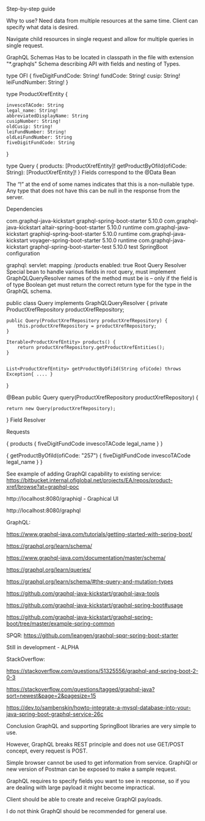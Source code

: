 Step-by-step guide

Why to use? 
Need data from multiple resources at the same time.
Client can specify what data is desired.

Navigate child resources in single request and allow for multiple queries in single request.

GraphQL Schemas
Has to be located in classpath in the file with extension "*.graphqls"
Schema describing API with fields and nesting of Types.

type OFI {
    fiveDigitFundCode: String!
    fundCode: String!
    cusip: String!
    leiFundNumber: String!
}
 
type ProductXrefEntity {
 
    invescoTACode: String
    legal_name: String!
    abbreviatedDisplayName: String
    cusipNumber: String!
    oldCusip: String!
    leiFundNumber: String!
    oldLeiFundNumber: String
    fiveDigitFundCode: String
}
 
type Query {
    products: [ProductXrefEntity]!
    getProductByOfiId(ofiCode: String): [ProductXrefEntity]!
}
Fields correspond to the @Data Bean

  The “!” at the end of some names indicates that this is a non-nullable type. Any type that does not have this can be null in the response from the server.



Dependencies

<dependency>
    <groupId>com.graphql-java-kickstart</groupId>
    <artifactId>graphql-spring-boot-starter</artifactId>
    <version>5.10.0</version>
</dependency>
 
<!-- to embed Altair tool -->
<dependency>
    <groupId>com.graphql-java-kickstart</groupId>
    <artifactId>altair-spring-boot-starter</artifactId>
    <version>5.10.0</version>
    <scope>runtime</scope>
</dependency>
 
<!-- to embed GraphiQL tool -->
<dependency>
    <groupId>com.graphql-java-kickstart</groupId>
    <artifactId>graphiql-spring-boot-starter</artifactId>
    <version>5.10.0</version>
    <scope>runtime</scope>
</dependency>
 
<!-- to embed Voyager tool -->
<dependency>
    <groupId>com.graphql-java-kickstart</groupId>
    <artifactId>voyager-spring-boot-starter</artifactId>
    <version>5.10.0</version>
    <scope>runtime</scope>
</dependency>
 
<!-- testing facilities -->
<dependency>
    <groupId>com.graphql-java-kickstart</groupId>
    <artifactId>graphql-spring-boot-starter-test</artifactId>
    <version>5.10.0</version>
    <scope>test</scope>
</dependency>
SpringBoot configuration

graphql:
  servlet:
    mapping: /products
    enabled: true
Root Query Resolver
Special bean to handle various fields in root query, must implement GraphQLQueryResolver
names of the method must be 
<field>
is<field> – only if the field is of type Boolean
get<field>
must return the correct return type for the type in the GraphQL schema.


public class Query implements GraphQLQueryResolver {
    private ProductXrefRepository productXrefRepository;
 
    public Query(ProductXrefRepository productXrefRepository) {
        this.productXrefRepository = productXrefRepository;
    }
 
    Iterable<ProductXrefEntity> products() {
        return productXrefRepository.getProductXrefEntities();
    }
 
 
    List<ProductXrefEntity> getProductByOfiId(String ofiCode) throws Exception{ .... }
}
 
 
@Bean
public Query query(ProductXrefRepository productXrefRepository) {
 
    return new Query(productXrefRepository);
}
Field Resolver


 
Requests


{
  products {
    fiveDigitFundCode
    invescoTACode
    legal_name
  }
}
 
 
{
  getProductByOfiId(ofiCode: "257") {
    fiveDigitFundCode
    invescoTACode
    legal_name
  }
}


See example of adding GraphQl capability to existing service:  https://bitbucket.internal.ofiglobal.net/projects/EA/repos/product-xref/browse?at=graphql-poc

 



http://localhost:8080/graphiql - Graphical UI

http://localhost:8080/graphql



GraphQL:

https://www.graphql-java.com/tutorials/getting-started-with-spring-boot/

https://graphql.org/learn/schema/

https://www.graphql-java.com/documentation/master/schema/

https://graphql.org/learn/queries/

https://graphql.org/learn/schema/#the-query-and-mutation-types

https://github.com/graphql-java-kickstart/graphql-java-tools

https://github.com/graphql-java-kickstart/graphql-spring-boot#usage

https://github.com/graphql-java-kickstart/graphql-spring-boot/tree/master/example-spring-common



SPQR: https://github.com/leangen/graphql-spqr-spring-boot-starter

Still in development - ALPHA



StackOverflow:

https://stackoverflow.com/questions/51325556/graphql-and-spring-boot-2-0-3

https://stackoverflow.com/questions/tagged/graphql-java?sort=newest&page=2&pagesize=15



https://dev.to/sambenskin/howto-integrate-a-mysql-database-into-your-java-spring-boot-graphql-service-26c



Conclusion
GraphQL and supporting SpringBoot libraries are very simple to use.

However, GraphQL breaks REST principle and does not use GET/POST concept, every request is POST. 

Simple browser cannot be used to get information from service. GraphiQl or new version of Postman can be exposed to make a sample request.

GraphQL requires to specify fields you want to see in response, so if you are dealing with large payload it might become impractical.

Client should be able to create and receive GraphQl payloads.

I do not think GraphQl should be recommended for general use.

